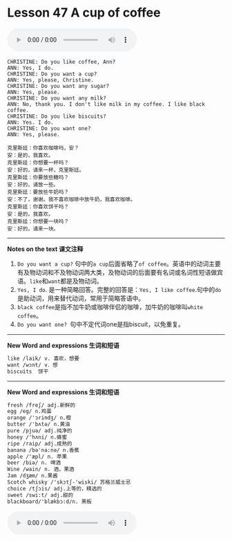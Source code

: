 # Lesson 47 A cup of coffee

​<audio id="audio" controls="" loop="loop">
    <source id="mp3" src="https://online1.tingclass.net/lesson/shi0529/0000/16/47.mp3"> 
</audio>


```
CHRISTINE: Do you like coffee, Ann?
ANN: Yes, I do.
CHRISTINE: Do you want a cup?
ANN: Yes, please, Christine.
CHRISTINE: Do you want any sugar?
ANN: Yes, please.
CHRISTINE: Do you want any milk?
ANN: No, thank you. I don't like milk in my coffee. I like black coffee.
CHRISTINE: Do you like biscuits?
ANN: Yes. I do.
CHRISTINE: Do you want one?
ANN: Yes, please.

克里斯廷：你喜欢咖啡吗，安？
安：是的，我喜欢。
克里斯廷：你想要一杯吗？
安：好的，请来一杯，克里斯廷。
克里斯廷：你要放些糖吗？
安：好的，请放一些。
克里斯廷：要放些牛奶吗？
安：不了，谢谢。我不喜欢咖啡中放牛奶，我喜欢咖啡。
克里斯廷：你喜欢饼干吗？
安：是的，我喜欢。
克里斯廷：你想要一块吗？
安：好的，请来一块。
```

------------
**Notes on the text 课文注释**
1. `Do you want a cup?` 句中的`a cup`后面省略了`of coffee`。英语中的动词主要有及物动词和不及物动词两大类，及物动词的后面要有名词或名词性短语做宾语。`like`和`want`都是及物动词。
2. `Yes, I do`. 是一种简略回答。完整的回答是：`Yes, I like coffee`.句中的`do`是助动词，用来替代动词，常用于简略答语中。
3. `black coffee`是指不加牛奶或咖啡伴侣的咖啡，加牛奶的咖啡叫`white coffee`。
4. `Do you want one? `句中不定代词one是指biscuit，以免重复。

-------------
**New Word and expressions 生词和短语**
```markdown
like /laik/ v. 喜欢，想要	
want /wɔnt/ v．想
biscuits  饼干
```
-------------

**New Word and expressions 生词和短语**
```markdown
fresh /freʃ/ adj.新鲜的	
egg /eg/ n.鸡蛋	
orange /'ɔrindʒ/ n.橙
butter /'bʌtə/ n.黄油	
pure /pjuə/ adj.纯净的	
honey /'hʌni/ n.蜂蜜	
ripe /raip/ adj.成熟的	
banana /bə'na:nə/ n.香蕉
apple /'æpl/ n. 苹果
beer /biə/ n. 啤酒
Wine /wain/ n. 酒，果酒
Jam /dʒæm/ n.果酱	
Scotch whisky /'skɔtʃ-'wiski/ 苏格兰威士忌
choice /tʃɔis/ adj.上等的，精选的
sweet /swi:t/ adj.甜的
blackboard/'blækbɔ:d/n. 黑板
```

<audio id="audio" controls="" loop="loop">
    <source id="mp3" src="https://i.xiao84.com/en-nce/1mp3-en/lesson48.mp3">
</audio>